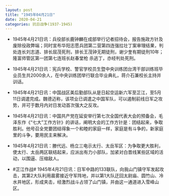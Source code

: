 ```yaml
---
layout: post
title: "1945年04月21日"
date: 2020-04-21
categories: 抗日战争(1937-1945)
---
```


<meta name="referrer" content="no-referrer" />

- 1945年4月21日讯：兵役部长鹿钟麟在成部举行记者招待会，报告施政方针及废除役政弊端；同时宣布华阳志愿兵团第二营第四连强拉壮丁案审理结果，判处连长刘志道、排长屈茂死刑，排长王茂钟无期徒刑，谢少奎有期徒刑10年；隆富师管区第一团第七连班长赵春堂枪 杀逃丁，亦经判处死刑。 

- 1945年4月21日讯：宪兵学校、警官学校员生暨中央训练团台湾干部训练班毕业员生共2000余人，在中央训练团举行联合毕业典礼，蒋介石兼校长主持并训话。 

- 1945年4月21日讯：中国战区美后勤部队从是日起空运新六军至芷江，至5月11日调遣完成。魏德迈称，该项业已调遣之中国军队，可以遏制前线日军之攻势，并可于数月内对日发动首次强大之反攻。 

- 1945年4月21日讯：中国共产党在延安举行第七次全国代表大会的预备会，毛泽东作《“七大”工作方针》的讲话，阐明大会的工作方针是：团结起来，争取胜利。他号召全党要团结得象一个和睦的家庭一样，家庭是有斗争的，新家庭里的斗争，要用民主来解决。 

- 1945年4月21日讯：滕代远、杨立三电示太行、太岳军区：为争取更大胜利，使太行、太岳两区联结起来，应派出有力小部队，加紧对白晋线某些区域的活动，以围逼、压缩敌人。 

- #芷江作战# 1945年4月21日讯：日军中路的133联队，向我山门镇守军发起攻击，其第2大队利用晨雾接近守军阵地，并以第1大队迂回太尉庙、圆竹山、冷水井地区，形成夹击，经激烈战斗占领了山门镇，并由这一通道进入雪峰山区。 


